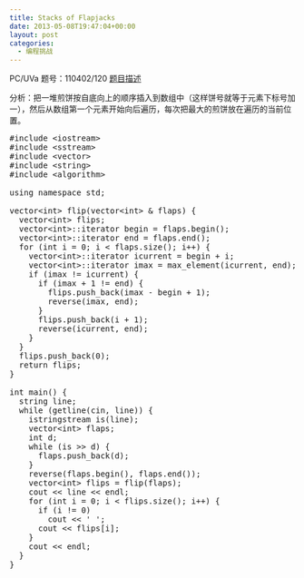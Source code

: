 ```yaml
---
title: Stacks of Flapjacks
date: 2013-05-08T19:47:04+00:00
layout: post
categories:
  - 编程挑战
---
```

PC/UVa 题号：110402/120 <a href="http://uva.onlinejudge.org/index.php?option=com_onlinejudge&Itemid=8&page=show_problem&problem=56" target="_blank">题目描述</a>

分析：把一堆煎饼按自底向上的顺序插入到数组中（这样饼号就等于元素下标号加一），然后从数组第一个元素开始向后遍历，每次把最大的煎饼放在遍历的当前位置。<!--more-->

<pre class="brush: cpp; title: ; notranslate" title="">#include &lt;iostream&gt;
#include &lt;sstream&gt;
#include &lt;vector&gt;
#include &lt;string&gt;
#include &lt;algorithm&gt;

using namespace std;

vector&lt;int&gt; flip(vector&lt;int&gt; & flaps) {
  vector&lt;int&gt; flips;
  vector&lt;int&gt;::iterator begin = flaps.begin();
  vector&lt;int&gt;::iterator end = flaps.end();
  for (int i = 0; i &lt; flaps.size(); i++) {
    vector&lt;int&gt;::iterator icurrent = begin + i;
    vector&lt;int&gt;::iterator imax = max_element(icurrent, end);
    if (imax != icurrent) {
      if (imax + 1 != end) {
        flips.push_back(imax - begin + 1);
        reverse(imax, end);
      }
      flips.push_back(i + 1);
      reverse(icurrent, end);
    }
  }
  flips.push_back(0);
  return flips;
}

int main() {
  string line;
  while (getline(cin, line)) {
    istringstream is(line);
    vector&lt;int&gt; flaps;
    int d;
    while (is &gt;&gt; d) {
      flaps.push_back(d);
    }
    reverse(flaps.begin(), flaps.end());
    vector&lt;int&gt; flips = flip(flaps);
    cout &lt;&lt; line &lt;&lt; endl;
    for (int i = 0; i &lt; flips.size(); i++) {
      if (i != 0)
        cout &lt;&lt; ' ';
      cout &lt;&lt; flips[i];
    }
    cout &lt;&lt; endl;
  }
}
</pre>

<div class="addtoany_share_save_container addtoany_content_bottom">
  <div class="a2a_kit a2a_kit_size_32 addtoany_list a2a_target" id="wpa2a_14">
    <a class="a2a_button_facebook" href="http://www.addtoany.com/add_to/facebook?linkurl=http%3A%2F%2Fkuangtong.me%2F2013%2F05%2F08%2Fstacks-of-flapjacks%2F&linkname=Stacks%20of%20Flapjacks" title="Facebook" rel="nofollow" target="_blank"></a><a class="a2a_button_twitter" href="http://www.addtoany.com/add_to/twitter?linkurl=http%3A%2F%2Fkuangtong.me%2F2013%2F05%2F08%2Fstacks-of-flapjacks%2F&linkname=Stacks%20of%20Flapjacks" title="Twitter" rel="nofollow" target="_blank"></a><a class="a2a_button_google_plus" href="http://www.addtoany.com/add_to/google_plus?linkurl=http%3A%2F%2Fkuangtong.me%2F2013%2F05%2F08%2Fstacks-of-flapjacks%2F&linkname=Stacks%20of%20Flapjacks" title="Google+" rel="nofollow" target="_blank"></a><a class="a2a_button_sina_weibo" href="http://www.addtoany.com/add_to/sina_weibo?linkurl=http%3A%2F%2Fkuangtong.me%2F2013%2F05%2F08%2Fstacks-of-flapjacks%2F&linkname=Stacks%20of%20Flapjacks" title="Sina Weibo" rel="nofollow" target="_blank"></a><a class="a2a_dd addtoany_share_save" href="https://www.addtoany.com/share_save"></a>
  </div>
</div>